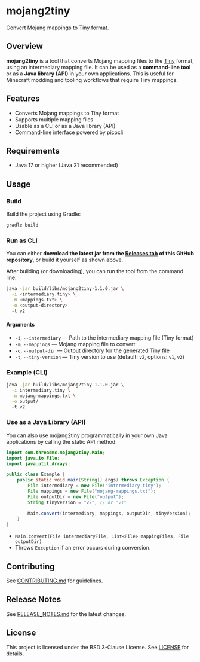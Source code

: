 # mojang2tiny

Convert Mojang mappings to Tiny format.

## Overview

**mojang2tiny** is a tool that converts Mojang mapping files to the [Tiny](https://github.com/FabricMC/tiny-mappings-parser) format, using an intermediary mapping file. It can be used as a **command-line tool** or as a **Java library (API)** in your own applications. This is useful for Minecraft modding and tooling workflows that require Tiny mappings.

## Features
- Converts Mojang mappings to Tiny format
- Supports multiple mapping files
- Usable as a CLI or as a Java library (API)
- Command-line interface powered by [picocli](https://picocli.info/)

## Requirements
- Java 17 or higher (Java 21 recommended)

## Usage

### Build

Build the project using Gradle:

```sh
gradle build
```

### Run as CLI

You can either **download the latest jar from the [Releases tab](https://github.com/ThreadMC/mojang2tiny/releases) of this GitHub repository**, or build it yourself as shown above.

After building (or downloading), you can run the tool from the command line:

```sh
java -jar build/libs/mojang2tiny-1.1.0.jar \
  -i <intermediary.tiny> \
  -m <mappings.txt> \
  -o <output-directory>
  -t v2
```

#### Arguments
- `-i`, `--intermediary` — Path to the intermediary mapping file (Tiny format)
- `-m`, `--mappings` — Mojang mapping file to convert
- `-o`, `--output-dir` — Output directory for the generated Tiny file
- `-t`, `--tiny-version` — Tiny version to use (default: `v2`, options: `v1`, `v2`)

### Example (CLI)

```sh
java -jar build/libs/mojang2tiny-1.1.0.jar \
  -i intermediary.tiny \
  -m mojang-mappings.txt \
  -o output/
  -t v2
```

### Use as a Java Library (API)

You can also use mojang2tiny programmatically in your own Java applications by calling the static API method:

```java
import com.threadmc.mojang2tiny.Main;
import java.io.File;
import java.util.Arrays;

public class Example {
    public static void main(String[] args) throws Exception {
        File intermediary = new File("intermediary.tiny");
        File mappings = new File("mojang-mappings.txt");
        File outputDir = new File("output");
        String tinyVersion = "v2"; // or "v1"
        
        Main.convert(intermediary, mappings, outputDir, tinyVersion);
    }
}
```

- `Main.convert(File intermediaryFile, List<File> mappingFiles, File outputDir)`
- Throws `Exception` if an error occurs during conversion.

## Contributing

See [CONTRIBUTING.md](CONTRIBUTING.md) for guidelines.

## Release Notes

See [RELEASE_NOTES.md](RELEASE_NOTES.md) for the latest changes.

## License

This project is licensed under the BSD 3-Clause License. See [LICENSE](LICENSE) for details.
